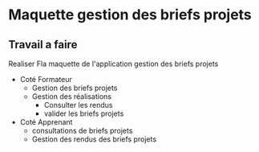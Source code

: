 # Maquette gestion des briefs projets

## Travail a faire
Realiser Fla maquette de l'application gestion des briefs projets 
- Coté Formateur
  - Gestion des briefs projets
  - Gestion des réalisations
    - Consulter les rendus
    - valider les briefs projets
- Coté Apprenant 
  - consultations de briefs projets
  - Gestion des rendus des briefs projets
